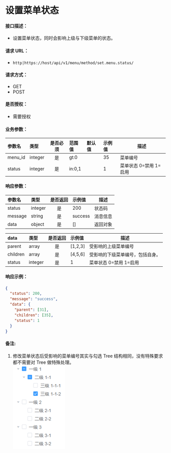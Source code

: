 # 设置菜单状态

#### 接口描述：
- 设置菜单状态，同时会影响上级与下级菜单的状态。

#### 请求 URL：
- `http|https://host/api/v1/menu/method/set.menu.status/`

#### 请求方式：
- GET
- POST

#### 是否授权：
- 需要授权

#### 业务参数：
|参数名|类型|是否必须|范围值|默认值|示例值|描述|
|:----|:---|:---:|:-----|:-----|:-----|-----|
|menu_id |integer |是 |gt:0 | |35 |菜单编号 |
|status |integer |是 |in:0,1 | |1 |菜单状态  0=禁用 1=启用 |

#### 响应参数：
|参数名|类型|是否返回|示例值|描述|
|:-----|:-----|:---:|:-----|-----|
|status |integer |是 |200 |状态码 |
|message |string |是 |success |消息信息 |
|data |object |是 |[] |返回对象 |

|data|类型|是否返回|示例值|描述|
|:-----|:-----|:---:|:-----|-----|
|parent |array |是 |[1,2,3] |受影响的上级菜单编号 |
|children |array |是 |[4,5,6] |受影响的下级菜单编号，包括自身。 |
|status |integer |是 |1 |菜单状态  0=禁用 1=启用 |

#### 响应示例：
```json
{
  "status": 200,
  "message": "success",
  "data": {
    "parent": [31],
    "children": [35],
    "status": 1
  }
}
```

#### 备注:
1. 修改菜单状态后受影响的菜单编号其实与勾选 Tree 结构相同，没有特殊要求都不需要对 Tree 做特殊处理。   
![](../image/attach_152975989140dc19.png)